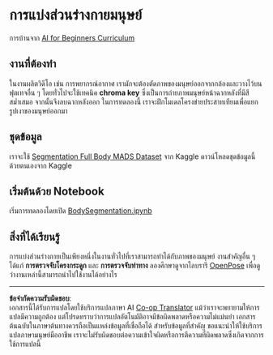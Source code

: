 <!--
CO_OP_TRANSLATOR_METADATA:
{
  "original_hash": "365f0decfe0f47b460bbde8227c5009d",
  "translation_date": "2025-08-29T08:57:23+00:00",
  "source_file": "lessons/4-ComputerVision/12-Segmentation/lab/README.md",
  "language_code": "th"
}
-->
# การแบ่งส่วนร่างกายมนุษย์

การบ้านจาก [AI for Beginners Curriculum](https://github.com/microsoft/ai-for-beginners)

## งานที่ต้องทำ

ในงานผลิตวิดีโอ เช่น การพยากรณ์อากาศ เรามักจะต้องตัดภาพของมนุษย์ออกจากกล้องและวางไว้บนฟุตเทจอื่น ๆ โดยทั่วไปจะใช้เทคนิค **chroma key** ซึ่งเป็นการถ่ายภาพมนุษย์หน้าฉากหลังที่มีสีสม่ำเสมอ จากนั้นจึงลบฉากหลังออก ในการทดลองนี้ เราจะฝึกโมเดลโครงข่ายประสาทเทียมเพื่อแยกรูปเงาของมนุษย์ออกมา

## ชุดข้อมูล

เราจะใช้ [Segmentation Full Body MADS Dataset](https://www.kaggle.com/datasets/tapakah68/segmentation-full-body-mads-dataset) จาก Kaggle ดาวน์โหลดชุดข้อมูลนี้ด้วยตนเองจาก Kaggle

## เริ่มต้นด้วย Notebook

เริ่มการทดลองโดยเปิด [BodySegmentation.ipynb](BodySegmentation.ipynb)

## สิ่งที่ได้เรียนรู้

การแบ่งส่วนร่างกายเป็นเพียงหนึ่งในงานทั่วไปที่เราสามารถทำได้กับภาพของมนุษย์ งานสำคัญอื่น ๆ ได้แก่ **การตรวจจับโครงกระดูก** และ **การตรวจจับท่าทาง** ลองศึกษาดูจากไลบรารี [OpenPose](https://github.com/CMU-Perceptual-Computing-Lab/openpose) เพื่อดูว่างานเหล่านี้สามารถนำไปใช้งานได้อย่างไร

---

**ข้อจำกัดความรับผิดชอบ**:  
เอกสารนี้ได้รับการแปลโดยใช้บริการแปลภาษา AI [Co-op Translator](https://github.com/Azure/co-op-translator) แม้ว่าเราจะพยายามให้การแปลมีความถูกต้อง แต่โปรดทราบว่าการแปลอัตโนมัติอาจมีข้อผิดพลาดหรือความไม่แม่นยำ เอกสารต้นฉบับในภาษาต้นทางควรถือเป็นแหล่งข้อมูลที่เชื่อถือได้ สำหรับข้อมูลที่สำคัญ ขอแนะนำให้ใช้บริการแปลภาษามนุษย์มืออาชีพ เราจะไม่รับผิดชอบต่อความเข้าใจผิดหรือการตีความที่ผิดพลาดซึ่งเกิดจากการใช้การแปลนี้